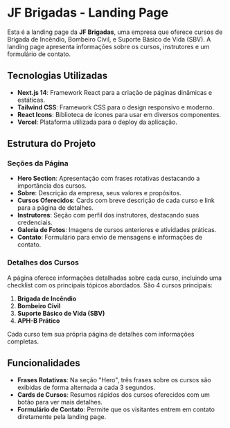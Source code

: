 # JF Brigadas - Landing Page

Esta é a landing page da **JF Brigadas**, uma empresa que oferece cursos de Brigada de Incêndio, Bombeiro Civil, e Suporte Básico de Vida (SBV). A landing page apresenta informações sobre os cursos, instrutores e um formulário de contato.

## Tecnologias Utilizadas

- **Next.js 14**: Framework React para a criação de páginas dinâmicas e estáticas.
- **Tailwind CSS**: Framework CSS para o design responsivo e moderno.
- **React Icons**: Biblioteca de ícones para usar em diversos componentes.
- **Vercel**: Plataforma utilizada para o deploy da aplicação.

## Estrutura do Projeto

### Seções da Página

- **Hero Section**: Apresentação com frases rotativas destacando a importância dos cursos.
- **Sobre**: Descrição da empresa, seus valores e propósitos.
- **Cursos Oferecidos**: Cards com breve descrição de cada curso e link para a página de detalhes.
- **Instrutores**: Seção com perfil dos instrutores, destacando suas credenciais.
- **Galeria de Fotos**: Imagens de cursos anteriores e atividades práticas.
- **Contato**: Formulário para envio de mensagens e informações de contato.

### Detalhes dos Cursos

A página oferece informações detalhadas sobre cada curso, incluindo uma checklist com os principais tópicos abordados. São 4 cursos principais:

1. **Brigada de Incêndio**
2. **Bombeiro Civil**
3. **Suporte Básico de Vida (SBV)**
4. **APH-B Prático**

Cada curso tem sua própria página de detalhes com informações completas.

## Funcionalidades

- **Frases Rotativas**: Na seção "Hero", três frases sobre os cursos são exibidas de forma alternada a cada 3 segundos.
- **Cards de Cursos**: Resumos rápidos dos cursos oferecidos com um botão para ver mais detalhes.
- **Formulário de Contato**: Permite que os visitantes entrem em contato diretamente pela landing page.


